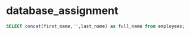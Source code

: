# database_assignment
```sql
SELECT concat(first_name,'',last_name) as full_name from employees;
```
